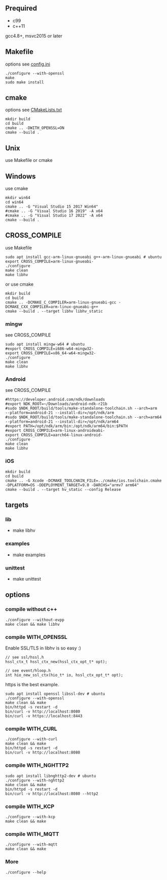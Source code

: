 ## Prequired

- c99
- c++11

gcc4.8+, msvc2015 or later

## Makefile
options see [config.ini](config.ini)
```
./configure --with-openssl
make
sudo make install
```

## cmake
options see [CMakeLists.txt](CMakeLists.txt)
```
mkdir build
cd build
cmake .. -DWITH_OPENSSL=ON
cmake --build .
```

## Unix
use Makefile or cmake

## Windows
use cmake
```
mkdir win64
cd win64
cmake .. -G "Visual Studio 15 2017 Win64"
#cmake .. -G "Visual Studio 16 2019" -A x64
#cmake .. -G "Visual Studio 17 2022" -A x64
cmake --build .
```

## CROSS_COMPILE
use Makefile
```
sudo apt install gcc-arm-linux-gnueabi g++-arm-linux-gnueabi # ubuntu
export CROSS_COMPILE=arm-linux-gnueabi-
./configure
make clean
make libhv
```
or use cmake
```
mkdir build
cd build
cmake .. -DCMAKE_C_COMPILER=arm-linux-gnueabi-gcc -DCMAKE_CXX_COMPILER=arm-linux-gnueabi-g++
cmake --build . --target libhv libhv_static
```

### mingw
see CROSS_COMPILE
```
sudo apt install mingw-w64 # ubuntu
#export CROSS_COMPILE=i686-w64-mingw32-
export CROSS_COMPILE=x86_64-w64-mingw32-
./configure
make clean
make libhv
```

### Android
see CROSS_COMPILE
```
#https://developer.android.com/ndk/downloads
#export NDK_ROOT=~/Downloads/android-ndk-r21b
#sudo $NDK_ROOT/build/tools/make-standalone-toolchain.sh --arch=arm   --platform=android-21 --install-dir=/opt/ndk/arm
#sudo $NDK_ROOT/build/tools/make-standalone-toolchain.sh --arch=arm64 --platform=android-21 --install-dir=/opt/ndk/arm64
#export PATH=/opt/ndk/arm/bin:/opt/ndk/arm64/bin:$PATH
#export CROSS_COMPILE=arm-linux-androideabi-
export CROSS_COMPILE=aarch64-linux-android-
./configure
make clean
make libhv
```

### iOS
```
mkdir build
cd build
cmake .. -G Xcode -DCMAKE_TOOLCHAIN_FILE=../cmake/ios.toolchain.cmake -DPLATFORM=OS -DDEPLOYMENT_TARGET=9.0 -DARCHS="armv7 arm64"
cmake --build . --target hv_static --config Release
```

## targets

### lib
- make libhv

### examples
- make examples

### unittest
- make unittest

## options

### compile without c++
```
./configure --without-evpp
make clean && make libhv
```

### compile WITH_OPENSSL
Enable SSL/TLS in libhv is so easy :)
```
// see ssl/hssl.h
hssl_ctx_t hssl_ctx_new(hssl_ctx_opt_t* opt);

// see event/hloop.h
int hio_new_ssl_ctx(hio_t* io, hssl_ctx_opt_t* opt);
```

https is the best example.
```
sudo apt install openssl libssl-dev # ubuntu
./configure --with-openssl
make clean && make
bin/httpd -s restart -d
bin/curl -v http://localhost:8080
bin/curl -v https://localhost:8443
```

### compile WITH_CURL
```
./configure --with-curl
make clean && make
bin/httpd -s restart -d
bin/curl -v http://localhost:8080
```

### compile WITH_NGHTTP2
```
sudo apt install libnghttp2-dev # ubuntu
./configure --with-nghttp2
make clean && make
bin/httpd -s restart -d
bin/curl -v http://localhost:8080 --http2
```

### compile WITH_KCP
```
./configure --with-kcp
make clean && make
```

### compile WITH_MQTT
```
./configure --with-mqtt
make clean && make
```

### More
```
./configure --help
```
